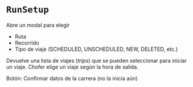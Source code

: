 # `RunSetup`

Abre un modal para elegir

- Ruta
- Recorrido
- Tipo de viaje (SCHEDULED, UNSCHEDULED, NEW, DELETED, etc.)

Devuelve una lista de viajes (_trips_) que se pueden seleccionar para iniciar un viaje. Chofer elige un viaje según la hora de salida.

Botón: Confirmar datos de la carrera (no la inicia aún)
